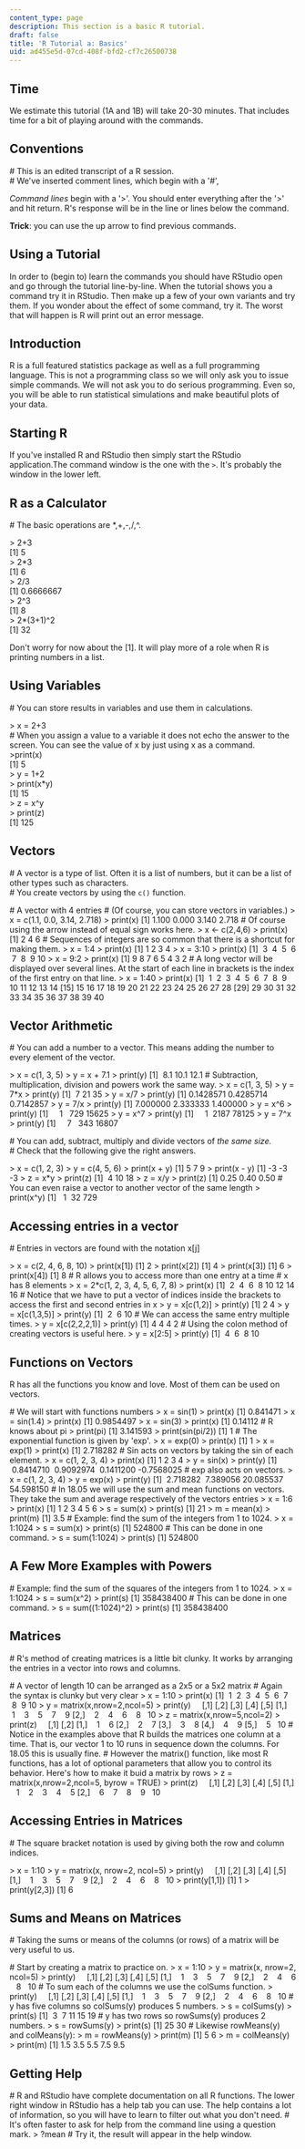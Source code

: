 ```yaml
---
content_type: page
description: This section is a basic R tutorial.
draft: false
title: 'R Tutorial a: Basics'
uid: ad455e5d-07cd-408f-bfd2-cf7c26500738
---
```

## Time

We estimate this tutorial (1A and 1B) will take 20-30 minutes. That includes time for a bit of playing around with the commands.

## Conventions

\# This is an edited transcript of a R session.      
\# We've inserted comment lines, which begin with a '#',

*Command lines* begin with a '>'. You should enter everything after the '>' and hit return. R's response will be in the line or lines below the command.

**Trick**: you can use the up arrow to find previous commands.

## Using a Tutorial

In order to (begin to) learn the commands you should have RStudio open and go through the tutorial line-by-line. When the tutorial shows you a command try it in RStudio. Then make up a few of your own variants and try them. If you wonder about the effect of some command, try it. The worst that will happen is R will print out an error message.

## Introduction

R is a full featured statistics package as well as a full programming language. This is not a programming class so we will only ask you to issue simple commands. We will not ask you to do serious programming. Even so, you will be able to run statistical simulations and make beautiful plots of your data.

## Starting R

If you've installed R and RStudio then simply start the RStudio application.The command window is the one with the `>`. It's probably the window in the lower left.

## R as a Calculator

\# The basic operations are \*,+,-,/,^.

\> 2+3    
\[1\] 5    
\> 2\*3    
\[1\] 6    
\> 2/3    
\[1\] 0.6666667    
\> 2^3    
\[1\] 8    
\> 2\*(3+1)^2    
\[1\] 32    

Don't worry for now about the \[1\]. It will play more of a role when R is printing numbers in a list.

## Using Variables

\# You can store results in variables and use them in calculations.

\> x = 2+3   
\# When you assign a value to a variable it does not echo the answer to the screen. You can see the value of x by just using x as a command.  
\>print(x)  
\[1\] 5  
\> y = 1+2  
\> print(x\*y)  
\[1\] 15  
\> z = x^y  
\> print(z)  
\[1\] 125   

## Vectors

\# A vector is a type of list. Often it is a list of numbers, but it can be a list of other types such as characters.      
\# You create vectors by using the `c()` function.

\# A vector with 4 entries # (Of course, you can store vectors in variables.) > x = c(1.1, 0.0, 3.14, 2.718) > print(x) \[1\] 1.100 0.000 3.140 2.718 # Of course using the arrow instead of equal sign works here. > x \<- c(2,4,6) > print(x) \[1\] 2 4 6 # Sequences of integers are so common that there is a shortcut for making them. > x = 1:4 > print(x) \[1\] 1 2 3 4 > x = 3:10 > print(x) \[1\]  3  4  5  6  7  8  9 10 > x = 9:2 > print(x) \[1\] 9 8 7 6 5 4 3 2 # A long vector will be displayed over several lines. At the start of each line in brackets is the index of the first entry on that line. > x = 1:40 > print(x) \[1\]  1  2  3  4  5  6  7  8  9 10 11 12 13 14 \[15\] 15 16 17 18 19 20 21 22 23 24 25 26 27 28 \[29\] 29 30 31 32 33 34 35 36 37 38 39 40    

## Vector Arithmetic

\# You can add a number to a vector. This means adding the number to every element of the vector.

\> x = c(1, 3, 5) > y = x + 7.1 > print(y) \[1\]  8.1 10.1 12.1 # Subtraction, multiplication, division and powers work the same way. > x = c(1, 3, 5) > y = 7\*x > print(y) \[1\]  7 21 35 > y = x/7 > print(y) \[1\] 0.1428571 0.4285714 0.7142857 > y = 7/x > print(y) \[1\] 7.000000 2.333333 1.400000 > y = x^6 > print(y) \[1\]     1   729 15625 > y = x^7 > print(y) \[1\]     1  2187 78125 > y = 7^x > print(y) \[1\]     7   343 16807    

\# You can add, subtract, multiply and divide vectors of *the same size.*      
\# Check that the following give the right answers.

\> x = c(1, 2, 3) > y = c(4, 5, 6) > print(x + y) \[1\] 5 7 9 > print(x - y) \[1\] -3 -3 -3 > z = x\*y > print(z) \[1\]  4 10 18 > z = x/y > print(z) \[1\] 0.25 0.40 0.50 # You can even raise a vector to another vector of the same length > print(x^y) \[1\]   1  32 729    

## Accessing entries in a vector

\# Entries in vectors are found with the notation x\[j\]

\> x = c(2, 4, 6, 8, 10) > print(x\[1\]) \[1\] 2 > print(x\[2\]) \[1\] 4 > print(x\[3\]) \[1\] 6 > print(x\[4\]) \[1\] 8 # R allows you to access more than one entry at a time # x has 8 elements > x = 2\*c(1, 2, 3, 4, 5, 6, 7, 8) > print(x) \[1\]  2  4  6  8 10 12 14 16 # Notice that we have to put a vector of indices inside the brackets to access the first and second entries in x > y = x\[c(1,2)\] > print(y) \[1\] 2 4 > y = x\[c(1,3,5)\] > print(y) \[1\]  2  6 10 # We can access the same entry multiple times. > y = x\[c(2,2,2,1)\] > print(y) \[1\] 4 4 4 2 # Using the colon method of creating vectors is useful here. > y = x\[2:5\] > print(y) \[1\]  4  6  8 10    

## Functions on Vectors

R has all the functions you know and love. Most of them can be used on vectors.

\# We will start with functions numbers > x = sin(1) > print(x) \[1\] 0.841471 > x = sin(1.4) > print(x) \[1\] 0.9854497 > x = sin(3) > print(x) \[1\] 0.14112 # R knows about pi > print(pi) \[1\] 3.141593 > print(sin(pi/2)) \[1\] 1 # The exponential function is given by 'exp'. > x = exp(0) > print(x) \[1\] 1 > x = exp(1) > print(x) \[1\] 2.718282 # Sin acts on vectors by taking the sin of each element. > x = c(1, 2, 3, 4) > print(x) \[1\] 1 2 3 4 > y = sin(x) > print(y) \[1\]  0.8414710  0.9092974  0.1411200 -0.7568025 # exp also acts on vectors. > x = c(1, 2, 3, 4) > y = exp(x) > print(y) \[1\]  2.718282  7.389056 20.085537 54.598150 # In 18.05 we will use the sum and mean functions on vectors. They take the sum and average respectively of the vectors entries > x = 1:6 > print(x) \[1\] 1 2 3 4 5 6 > s = sum(x) > print(s) \[1\] 21 > m = mean(x) > print(m) \[1\] 3.5 # Example: find the sum of the integers from 1 to 1024. > x = 1:1024 > s = sum(x) > print(s) \[1\] 524800 # This can be done in one command. > s = sum(1:1024) > print(s) \[1\] 524800      

## A Few More Examples with Powers

\# Example: find the sum of the squares of the integers from 1 to 1024. > x = 1:1024 > s = sum(x^2) > print(s) \[1\] 358438400 # This can be done in one command. > s = sum((1:1024)^2) > print(s) \[1\] 358438400      

## Matrices

\# R's method of creating matrices is a little bit clunky. It works by arranging the entries in a vector into rows and columns.

\# A vector of length 10 can be arranged as a 2x5 or a 5x2 matrix # Again the syntax is clunky but very clear > x = 1:10 > print(x) \[1\]  1  2  3  4  5  6  7  8  9 10 > y = matrix(x,nrow=2,ncol=5) > print(y)     \[,1\] \[,2\] \[,3\] \[,4\] \[,5\] \[1,\]    1    3    5    7    9 \[2,\]    2    4    6    8   10 > z = matrix(x,nrow=5,ncol=2) > print(z)     \[,1\] \[,2\] \[1,\]    1    6 \[2,\]    2    7 \[3,\]    3    8 \[4,\]    4    9 \[5,\]    5   10 # Notice in the examples above that R builds the matrices one column at a time. That is, our vector 1 to 10 runs in sequence down the columns. For 18.05 this is usually fine. # However the matrix() function, like most R functions, has a lot of optional parameters that allow you to control its behavior. Here's how to make it buid a matrix by rows > z = matrix(x,nrow=2,ncol=5, byrow = TRUE) > print(z)     \[,1\] \[,2\] \[,3\] \[,4\] \[,5\] \[1,\]    1    2    3    4    5 \[2,\]    6    7    8    9   10    

## Accessing Entries in Matrices

\# The square bracket notation is used by giving both the row and column indices.

\> x = 1:10 > y = matrix(x, nrow=2, ncol=5) > print(y)     \[,1\] \[,2\] \[,3\] \[,4\] \[,5\] \[1,\]    1    3    5    7    9 \[2,\]    2    4    6    8   10 > print(y\[1,1\]) \[1\] 1 > print(y\[2,3\]) \[1\] 6    

## Sums and Means on Matrices

\# Taking the sums or means of the columns (or rows) of a matrix will be very useful to us.

\# Start by creating a matrix to practice on. > x = 1:10 > y = matrix(x, nrow=2, ncol=5) > print(y)     \[,1\] \[,2\] \[,3\] \[,4\] \[,5\] \[1,\]    1    3    5    7    9 \[2,\]    2    4    6    8   10 # To sum each of the columns we use the colSums function. > print(y)     \[,1\] \[,2\] \[,3\] \[,4\] \[,5\] \[1,\]    1    3    5    7    9 \[2,\]    2    4    6    8   10 # y has five columns so colSums(y) produces 5 numbers. > s = colSums(y) > print(s) \[1\]  3  7 11 15 19 # y has two rows so rowSums(y) produces 2 numbers. > s = rowSums(y) > print(s) \[1\] 25 30 # Likewise rowMeans(y) and colMeans(y): > m = rowMeans(y) > print(m) \[1\] 5 6 > m = colMeans(y) > print(m) \[1\] 1.5 3.5 5.5 7.5 9.5    

## Getting Help

\# R and RStudio have complete documentation on all R functions. The lower right window in RStudio has a help tab you can use. The help contains a lot of information, so you will have to learn to filter out what you don't need. # It's often faster to ask for help from the command line using a question mark. > ?mean # Try it, the result will appear in the help window.